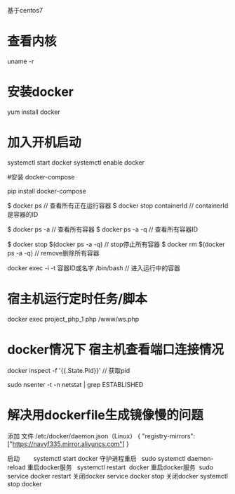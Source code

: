 基于centos7

# 查看内核
uname -r
# 安装docker
yum install docker
# 加入开机启动
systemctl start docker
systemctl enable docker

#安装 docker-compose

pip install docker-compose

$ docker ps // 查看所有正在运行容器
$ docker stop containerId // containerId 是容器的ID

$ docker ps -a // 查看所有容器
$ docker ps -a -q // 查看所有容器ID

$ docker stop $(docker ps -a -q) //  stop停止所有容器
$ docker  rm $(docker ps -a -q) //   remove删除所有容器

docker exec -i -t 容器ID或名字 /bin/bash  // 进入运行中的容器

# 宿主机运行定时任务/脚本
 docker exec  project_php_1  php /www/ws.php
# docker情况下 宿主机查看端口连接情况
docker inspect -f '{{.State.Pid}}' <containerid>  // 获取pid
 
sudo nsenter -t <pid> -n netstat | grep ESTABLISHED

# 解决用dockerfile生成镜像慢的问题

添加 文件 /etc/docker/daemon.json（Linux）
{
  "registry-mirrors": ["https://navyf335.mirror.aliyuncs.com"]
}

启动        systemctl start docker
守护进程重启   sudo systemctl daemon-reload
重启docker服务   systemctl restart  docker
重启docker服务  sudo service docker restart
关闭docker service docker stop
关闭docker systemctl stop docker


